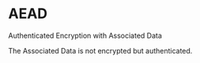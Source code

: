 # AEAD

Authenticated Encryption with Associated Data

The Associated Data is not encrypted but authenticated. 
